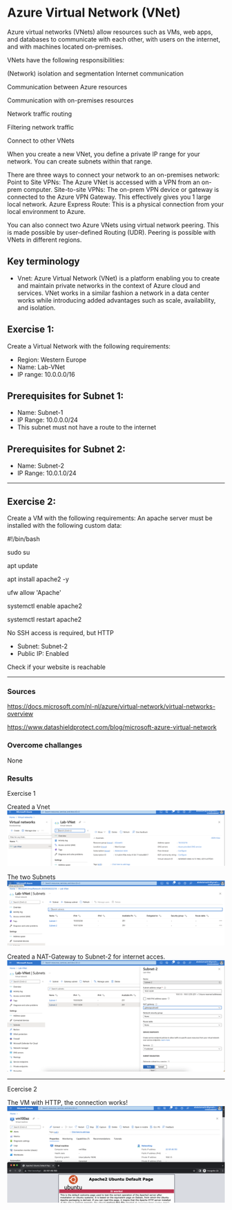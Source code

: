 # Azure Virtual Network (VNet)

Azure virtual networks (VNets) allow resources such as VMs, web apps, and databases to communicate with each other, with users on the internet, and with machines located on-premises.

VNets have the following responsibilities:

(Network) isolation and segmentation
Internet communication

Communication between Azure resources

Communication with on-premises resources

Network traffic routing

Filtering network traffic

Connect to other VNets

When you create a new VNet, you define a private IP range for your network. You can create subnets within that range.

There are three ways to connect your network to an on-premises network:
Point to Site VPNs:
The Azure VNet is accessed with a VPN from an on-prem computer.
Site-to-site VPNs:
The on-prem VPN device or gateway is connected to the Azure VPN Gateway. This effectively gives you 1 large local network.
Azure Express Route:
This is a physical connection from your local environment to Azure.

You can also connect two Azure VNets using virtual network peering. This is made possible by user-defined Routing (UDR). Peering is possible with VNets in different regions.


## Key terminology

- Vnet: Azure Virtual Network (VNet) is a platform enabling you to create and maintain private networks in the context of Azure cloud and services. VNet works in a similar fashion a network in a data center works while introducing added advantages such as scale, availability, and isolation.



## Exercise 1:

Create a Virtual Network with the following requirements:
- Region: Western Europe
- Name: Lab-VNet
- IP range: 10.0.0.0/16

## Prerequisites for Subnet 1:

- Name: Subnet-1
- IP Range: 10.0.0.0/24
- This subnet must not have a route to the internet

## Prerequisites for Subnet 2:

- Name: Subnet-2
- IP Range: 10.0.1.0/24

---


## Exercise 2:

 Create a VM with the following requirements: An apache server must be installed with the following custom data:

#!/bin/bash

sudo su

apt update

apt install apache2 -y

ufw allow 'Apache'

systemctl enable apache2

systemctl restart apache2

No SSH access is required, but HTTP

- Subnet: Subnet-2
- Public IP: Enabled

Check if your website is reachable

---


### Sources

https://docs.microsoft.com/nl-nl/azure/virtual-network/virtual-networks-overview


https://www.datashieldprotect.com/blog/microsoft-azure-virtual-network


### Overcome challanges

None


### Results

Exercise 1

Created a Vnet
![screenshot](../00_includes/azureweek2/az01.png)

 The two Subnets
![screenshot](../00_includes/azureweek2/az10.png)


Created a NAT-Gateway  to Subnet-2 for internet acces.
![screenshot](../00_includes/azureweek2/az101.png)


---
Ecercise 2





The VM with HTTP, the connection works!
![screenshot](../00_includes/azureweek2/az102.png)




